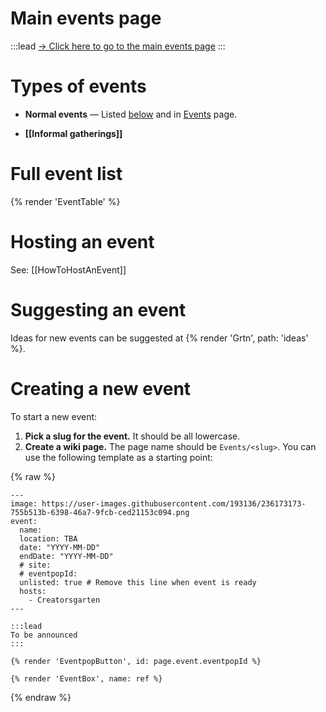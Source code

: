 # Main events page

:::lead
[&rarr; Click here to go to the main events page](/events/)
:::

# Types of events

- **Normal events** — Listed [below](#full-event-list) and in [Events](/events) page.

- **[[Informal gatherings]]**

# Full event list

{% render 'EventTable' %}

# Hosting an event

See: [[HowToHostAnEvent]]

# Suggesting an event

Ideas for new events can be suggested at {% render 'Grtn', path: 'ideas' %}.

# Creating a new event

To start a new event:

1. **Pick a slug for the event.** It should be all lowercase.
2. **Create a wiki page.** The page name should be `Events/<slug>`. You can use the following template as a starting point:

{% raw %}
```
---
image: https://user-images.githubusercontent.com/193136/236173173-755b513b-6398-46a7-9fcb-ced21153c094.png
event:
  name:
  location: TBA
  date: "YYYY-MM-DD"
  endDate: "YYYY-MM-DD"
  # site:
  # eventpopId:
  unlisted: true # Remove this line when event is ready
  hosts:
    - Creatorsgarten
---

:::lead
To be announced
:::

{% render 'EventpopButton', id: page.event.eventpopId %}

{% render 'EventBox', name: ref %}
```
{% endraw %}
